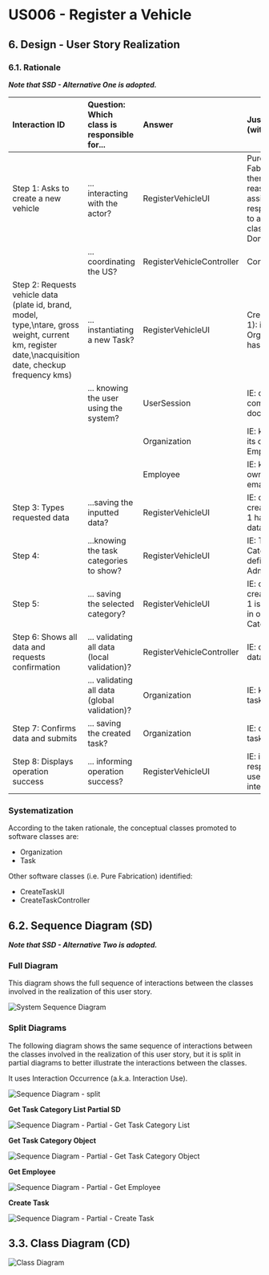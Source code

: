 # US006 - Register a Vehicle

## 6. Design - User Story Realization 

### 6.1. Rationale

_**Note that SSD - Alternative One is adopted.**_

| Interaction ID                                                                                                                                          | Question: Which class is responsible for... | Answer                    | Justification (with patterns)                                                                                 |
|:--------------------------------------------------------------------------------------------------------------------------------------------------------|:--------------------- |:--------------------------|:--------------------------------------------------------------------------------------------------------------|
| Step 1: Asks to create a new vehicle	                                                                                                                   |	... interacting with the actor? | RegisterVehicleUI         | Pure Fabrication: there is no reason to assign this responsibility to any existing class in the Domain Model. |
| 			  		                                                                                                                                                 |	... coordinating the US? | RegisterVehicleController | Controller                                                                                                    |
| Step 2: Requests vehicle data (plate id, brand, model, type,\ntare, gross weight, current km, register date,\nacquisition date, checkup frequency kms)                      |	... instantiating a new Task? | RegisterVehicleUI         | Creator (Rule 1): in the DM Organization has a Task.                                                          |
| 			  		                                                                                                                                                 | ... knowing the user using the system?  | UserSession               | IE: cf. A&A component documentation.                                                                          |
| 			  		                                                                                                                                                 |							 | Organization              | IE: knows/has its own Employees                                                                               |
| 			  		                                                                                                                                                 |							 | Employee                  | IE: knows its own data (e.g. email)                                                                           | |
| Step 3: Types requested data	                                                                                                                           |	...saving the inputted data? | RegisterVehicleUI         | IE: object created in step 1 has its own data.                                                                |
| Step 4:                                                                                                                                                 |	...knowing the task categories to show? | RegisterVehicleUI         | IE: Task Categories are defined by the Administrators.                                                        |
| Step 5:  		                                                                                                                                             |	... saving the selected category? | RegisterVehicleUI         | IE: object created in step 1 is classified in one Category.                                                   | |							 |                           |                                                                                                               |              
| Step 6: Shows all data and requests confirmation     	                                                                                                  |	... validating all data (local validation)? | RegisterVehicleController | IE: owns its data.                                                                                            | 
| 			  		                                                                                                                                                 |	... validating all data (global validation)? | Organization              | IE: knows all its tasks.                                                                                      | 
| Step 7: Confirms data and submits			  		                                                                                                                |	... saving the created task? | Organization              | IE: owns all its tasks.                                                                                       | 
| Step 8: Displays operation success  		                                                                                                                  |	... informing operation success?| RegisterVehicleUI         | IE: is responsible for user interactions.                                                                     | 

### Systematization ##

According to the taken rationale, the conceptual classes promoted to software classes are: 

* Organization
* Task

Other software classes (i.e. Pure Fabrication) identified: 

* CreateTaskUI  
* CreateTaskController


## 6.2. Sequence Diagram (SD)

_**Note that SSD - Alternative Two is adopted.**_

### Full Diagram

This diagram shows the full sequence of interactions between the classes involved in the realization of this user story.

![System Sequence Diagram](svg/us006-system-sequence-diagram.svg)

### Split Diagrams

The following diagram shows the same sequence of interactions between the classes involved in the realization of this user story, but it is split in partial diagrams to better illustrate the interactions between the classes.

It uses Interaction Occurrence (a.k.a. Interaction Use).

![Sequence Diagram - split](svg/us006-sequence-diagram-split.svg)

**Get Task Category List Partial SD**

![Sequence Diagram - Partial - Get Task Category List](svg/us006-sequence-diagram-partial-get-task-category-list.svg)

**Get Task Category Object**

![Sequence Diagram - Partial - Get Task Category Object](svg/us006-sequence-diagram-partial-get-task-category.svg)

**Get Employee**

![Sequence Diagram - Partial - Get Employee](svg/us006-sequence-diagram-partial-get-employee.svg)

**Create Task**

![Sequence Diagram - Partial - Create Task](svg/us006-sequence-diagram-partial-create-task.svg)

## 3.3. Class Diagram (CD)

![Class Diagram](svg/us006-class-diagram.svg)